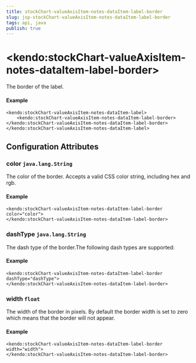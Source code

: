 ```yaml
---
title: stockChart-valueAxisItem-notes-dataItem-label-border
slug: jsp-stockChart-valueAxisItem-notes-dataItem-label-border
tags: api, java
publish: true
---
```


# \<kendo:stockChart-valueAxisItem-notes-dataItem-label-border\>

The border of the label.

#### Example
    <kendo:stockChart-valueAxisItem-notes-dataItem-label>
        <kendo:stockChart-valueAxisItem-notes-dataItem-label-border></kendo:stockChart-valueAxisItem-notes-dataItem-label-border>
    </kendo:stockChart-valueAxisItem-notes-dataItem-label>

## Configuration Attributes

### color `java.lang.String`

The color of the border. Accepts a valid CSS color string, including hex and rgb.

#### Example
    <kendo:stockChart-valueAxisItem-notes-dataItem-label-border color="color">
    </kendo:stockChart-valueAxisItem-notes-dataItem-label-border>

### dashType `java.lang.String`

The dash type of the border.The following dash types are supported:

#### Example
    <kendo:stockChart-valueAxisItem-notes-dataItem-label-border dashType="dashType">
    </kendo:stockChart-valueAxisItem-notes-dataItem-label-border>

### width `float`

The width of the border in pixels. By default the border width is set to zero which means that the border will not appear.

#### Example
    <kendo:stockChart-valueAxisItem-notes-dataItem-label-border width="width">
    </kendo:stockChart-valueAxisItem-notes-dataItem-label-border>

